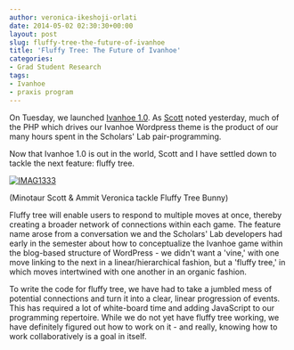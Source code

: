 ```yaml
---
author: veronica-ikeshoji-orlati
date: 2014-05-02 02:30:30+00:00
layout: post
slug: fluffy-tree-the-future-of-ivanhoe
title: 'Fluffy Tree: The Future of Ivanhoe'
categories:
- Grad Student Research
tags:
- Ivanhoe
- praxis program
---
```


On Tuesday, we launched [Ivanhoe 1.0](http://ivanhoe.scholarslab.org/). As [Scott](https://www.scholarslab.org/grad-student-research/dialogical-code-and-the-adventure-of-pair-programming/) noted yesterday, much of the PHP which drives our Ivanhoe Wordpress theme is the product of our many hours spent in the Scholars' Lab pair-programming.




Now that Ivanhoe 1.0 is out in the world, Scott and I have settled down to tackle the next feature: fluffy tree.




[![IMAG1333](http://www.scholarslab.org/wp-content/uploads/2014/05/IMAG1333-300x169.jpg)](http://www.scholarslab.org/wp-content/uploads/2014/05/IMAG1333.jpg)




(Minotaur Scott & Ammit Veronica tackle Fluffy Tree Bunny)




Fluffy tree will enable users to respond to multiple moves at once, thereby creating a broader network of connections within each game. The feature name arose from a conversation we and the Scholars' Lab developers had early in the semester about how to conceptualize the Ivanhoe game within the blog-based structure of WordPress - we didn't want a 'vine,' with one move linking to the next in a linear/hierarchical fashion, but a 'fluffy tree,' in which moves intertwined with one another in an organic fashion.




To write the code for fluffy tree, we have had to take a jumbled mess of potential connections and turn it into a clear, linear progression of events. This has required a lot of white-board time and adding JavaScript to our programming repertoire. While we do not yet have fluffy tree working, we have definitely figured out how to work on it - and really, knowing how to work collaboratively is a goal in itself.
